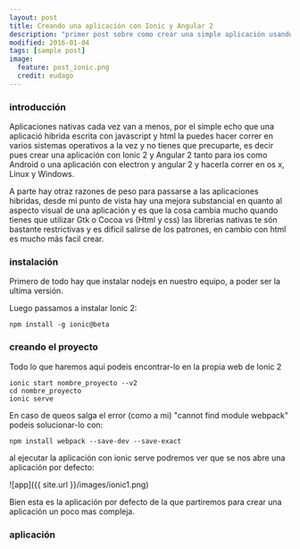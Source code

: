```yaml
---
layout: post
title: Creando una aplicación con Ionic y Angular 2
description: "primer post sobre como crear una simple aplicación usando ionic 2 y angular 2."
modified: 2016-01-04
tags: [sample post]
image:
  feature: post_ionic.png
  credit: eudago
---
```



### introducción

Aplicaciones nativas cada vez van a menos, por el simple echo que una aplicació hibrida escrita con javascript y html la puedes hacer correr en varios sistemas operativos a la vez y no tienes que precuparte, es decir pues crear una aplicación con Ionic 2 y Angular 2 tanto para ios como Android o una aplicación con electron y angular 2 y hacerla correr en os x, Linux y Windows.

A parte hay otraz razones de peso para passarse a las aplicaciones hibridas, desde mi punto de vista hay una mejora substancial en quanto al aspecto visual de una aplicación y es que la cosa cambia mucho quando tienes que utilizar Gtk o Cocoa vs (Html y css) las librerias nativas te són bastante restrictivas y es dificil salirse de los patrones, en cambio con html es mucho más facil crear.

### instalación

Primero de todo hay que instalar nodejs en nuestro equipo, a poder ser la ultima versión.

Luego passamos a instalar Ionic 2:

    npm install -g ionic@beta
    
### creando el proyecto

Todo lo que haremos aquí podeis encontrar-lo en la propia web de Ionic 2

    ionic start nombre_proyecto --v2
    cd nombre_proyecto
    ionic serve
    
En caso de queos salga el error (como a mi) "cannot find module webpack" podeis solucionar-lo con:

    npm install webpack --save-dev --save-exact
    
al ejecutar la aplicación con ionic serve podremos ver que se nos abre una aplicación por defecto:

![app]({{ site.url }}/images/ionic1.png)

Bien esta es la aplicación por defecto de la que partiremos para crear una aplicación un poco mas compleja.

### aplicación

